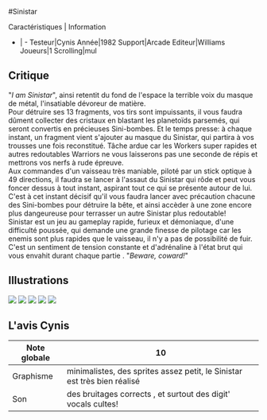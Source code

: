 #Sinistar

Caractéristiques | Information
- | -
Testeur|Cynis
Année|1982
Support|Arcade
Editeur|Williams
Joueurs|1
Scrolling|mul

## Critique
"<i>I am Sinistar</i>", ainsi retentit du fond de l'espace la terrible voix du masque de métal, l'insatiable dévoreur de matière.<br/>Pour détruire ses 13 fragments, vos tirs sont impuissants, il vous faudra dûment collecter des cristaux en blastant les planetoïds parsemés, qui seront convertis en précieuses Sini-bombes. Et le temps presse: à chaque instant, un fragment vient s'ajouter au masque du Sinistar, qui partira à vos trousses une fois reconstitué. Tâche ardue car les Workers super rapides et autres redoutables Warriors ne vous laisserons pas une seconde de répis et mettrons vos nerfs à rude épreuve. <br/>Aux commandes d'un vaisseau très maniable, piloté par un stick optique à 49 directions, il faudra se lancer à l'assaut du Sinistar qui rôde et peut vous foncer dessus à tout instant, aspirant tout ce qui se présente autour de lui. C'est à cet instant décisif qu'il vous faudra lancer avec précaution chacune des Sini-bombes pour détruire la bête, et ainsi accèder à une zone encore plus dangeureuse pour terrasser un autre Sinistar plus redoutable!<br/>Sinistar est un jeu au gameplay rapide, furieux et démoniaque, d'une difficulté poussée, qui demande une grande finesse de pilotage car les enemis sont plus rapides que le vaisseau, il n'y a pas de possibilité de fuir. <br/>C'est un sentiment de tension constante et d'adrénaline à l'état brut qui vous envahit durant chaque partie . "<i>Beware, coward!</i>"

## Illustrations
![](http://www.shmup.com/images/thumbs/img_fiche_1_471.gif)
![](http://www.shmup.com/images/thumbs/img_fiche_2_471.gif)
![](http://www.shmup.com/images/thumbs/)
![](http://www.shmup.com/images/thumbs/)
![](http://www.shmup.com/images/thumbs/)

## L'avis Cynis
Note globale|10
-|-
Graphisme|minimalistes, des sprites assez petit, le Sinistar est très bien réalisé
Son|des bruitages corrects , et surtout des digit' vocals cultes!
